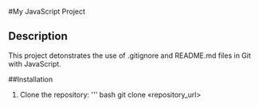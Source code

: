 #My JavaScript Project

## Description
This project detonstrates the use of .gitignore and README.md files in Git with JavaScript.

##Installation
1. Clone the repository:
   ''' bash
  git clone «repository_url>
